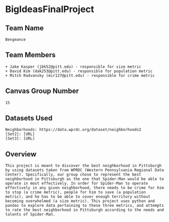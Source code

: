 # BigIdeasFinalProject  
## Team Name  
    Bengeance  
## Team Members  
    + Jake Kasper (jbk52@pitt.edu) - responsible for size metric
    + David Kim (dak253@pitt.edu) - responsible for population metric
    + Mitch Radvansky (mir127@pitt.edu) - responsible for crime metric
## Canvas Group Number  
    15
## Datasets Used  
    Neighborhoods: https://data.wprdc.org/dataset/neighborhoods2  
    [Set2]: [URL]  
    [Set3]: [URL]  
## Overview  
    This project is meant to discover the best neighborhood in Pittsburgh by using datasets taken from WPRDC (Western Pennsylvania Regional Data Center). Specifically, our group chose to represent the best neighborhood in Pittsburgh as the one that Spider-Man would be able to operate in most effectively. In order for Spider-Man to operate effectively in any given neighborhood, there needs to be crime for him to stop (a crime metric), people for him to save (a population metric), and he has to be able to cover enough territory without becoming overwhelmed (a size metric). This project uses python and pandas to explore data pertaining to these three metrics, and attempts to rate the best neighborhood in Pittsburgh according to the needs and talents of Spider-Man. 
